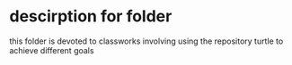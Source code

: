 # descirption for folder

this folder is devoted to classworks involving using the repository turtle to achieve different goals
